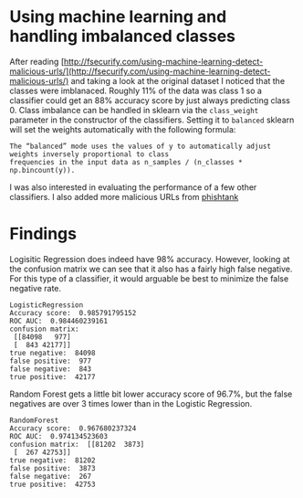 # Using machine learning and handling imbalanced classes

After reading [http://fsecurify.com/using-machine-learning-detect-malicious-urls/](http://fsecurify.com/using-machine-learning-detect-malicious-urls/) and taking a look at the original dataset I noticed that the classes were imblanaced. Roughly 11% of the data was class 1 so a classifier could get an 88% accuracy score by just always predicting class 0. Class imbalance can be handled in sklearn via the `class_weight` parameter in the constructor of the classifiers. Setting it to `balanced` sklearn will set the weights automatically with the following formula:

```
The “balanced” mode uses the values of y to automatically adjust weights inversely proportional to class 
frequencies in the input data as n_samples / (n_classes * np.bincount(y)).
```

I was also interested in evaluating the performance of a few other classifiers. I also added more malicious URLs from [phishtank](https://www.phishtank.com/developer_info.php)

# Findings

Logisitic Regression does indeed have 98% accuracy. However, looking at the confusion matrix we can see that it also has a fairly high false negative. For this type of a classifier, it would arguable be best to minimize the false negative rate.

```
LogisticRegression
Accuracy score:  0.985791795152
ROC AUC:  0.984460239161
confusion matrix:  
 [[84098   977]
 [  843 42177]]
true negative:  84098
false positive:  977
false negative:  843
true positive:  42177
```

Random Forest gets a little bit lower accuracy score of 96.7%, but the false negatives are over 3 times lower than in the Logistic Regression.

```
RandomForest
Accuracy score:  0.967680237324
ROC AUC:  0.974134523603
confusion matrix:  [[81202  3873]
 [  267 42753]]
true negative:  81202
false positive:  3873
false negative:  267
true positive:  42753
```





